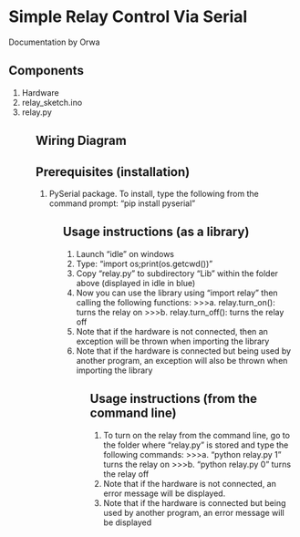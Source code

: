 # **Simple Relay Control Via Serial**
Documentation by Orwa

## **Components**
<ol>
<li> Hardware
<li> relay_sketch.ino
<li> relay.py
<ol>

## **Wiring Diagram**

## **Prerequisites (installation)**
<ol>
<li>	PySerial package. To install, type the following from the command prompt:
 “pip install pyserial”
 <ol>

## **Usage instructions (as a library)**
<ol>
<li> Launch “idle” on windows
<li> Type: “import os;print(os.getcwd())”
 
<li> Copy “relay.py” to subdirectory “Lib” within the folder above (displayed in idle in blue)
<li> Now you can use the library using “import relay” then calling the following functions:
>>>a.	relay.turn_on(): turns the relay on
>>>b.	relay.turn_off(): turns the relay off
<li>	Note that if the hardware is not connected, then an exception will be thrown when importing the library
<li>	Note that if the hardware is connected but being used by another program, an exception will also be thrown when importing the library
 <ol>

## **Usage instructions (from the command line)**
<ol>
<li> To turn on the relay from the command line, go to the folder where “relay.py” is stored and type the following commands:
>>>a.	“python relay.py 1” turns the relay on
>>>b.	“python relay.py 0” turns the relay off
<li> Note that if the hardware is not connected, an error message will be displayed.
<li> Note that if the hardware is connected but being used by another program, an error message will be displayed  
 <ol>

